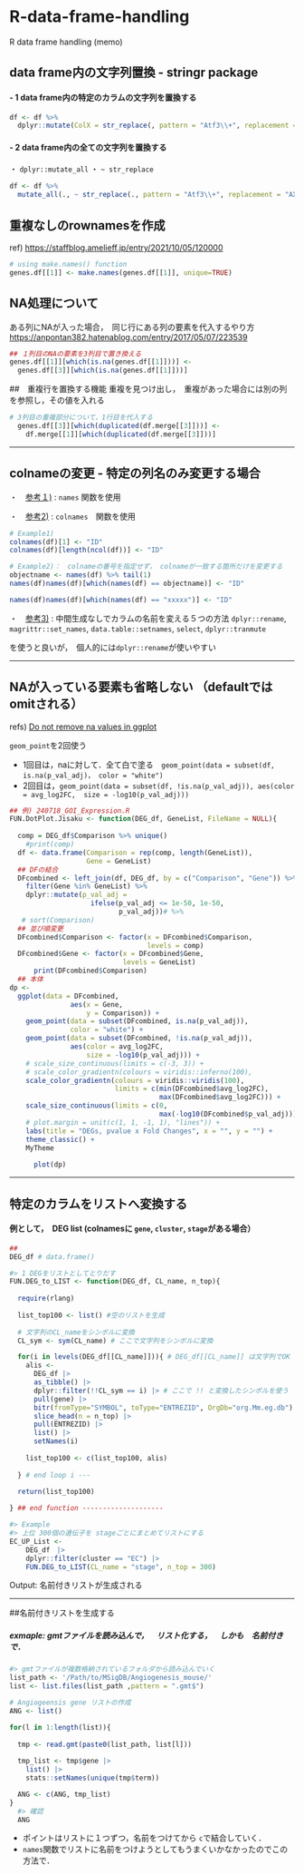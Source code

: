 # R-data-frame-handling
R data frame handling (memo)

##  <span style="color: `#007AFF`"> data frame内の文字列置換 -  stringr package</span>

#### - 1 data frame内の特定のカラムの文字列を置換する

```r
df <- df %>% 
  dplyr::mutate(ColX = str_replace(, pattern = "Atf3\\+", replacement = "AX"))

```

#### - 2 data frame内の全ての文字列を置換する
・ `dplyr::mutate_all`
・ `~ str_replace`
```r
df <- df %>% 
  mutate_all(., ~ str_replace(., pattern = "Atf3\\+", replacement = "AX"))
 ``` 


##  <span style="color: `#007AFF`">重複なしのrownamesを作成</span>
ref) https://staffblog.amelieff.jp/entry/2021/10/05/120000

```r
# using make.names() function
genes.df[[1]] <- make.names(genes.df[[1]], unique=TRUE)
```

## NA処理について
ある列にNAが入った場合，　同じ行にある列の要素を代入するやり方 https://anpontan382.hatenablog.com/entry/2017/05/07/223539
```r
## １列目のNAの要素を3列目で置き換える
genes.df[[1]][which(is.na(genes.df[[1]]))] <-
  genes.df[[3]][which(is.na(genes.df[[1]]))]
```

##　重複行を置換する機能
重複を見つけ出し，　重複があった場合には別の列を参照し，その値を入れる
```r
# 3列目の重複部分について，1行目を代入する
  genes.df[[3]][which(duplicated(df.merge[[3]]))] <- 
    df.merge[[1]][which(duplicated(df.merge[[3]]))]
```

-------------------------------------

## colnameの変更 - 特定の列名のみ変更する場合

・　[参考１)](https://tips-r.blogspot.com/2018/02/r.html) : `names` 関数を使用

・　[参考2)](https://indenkun.hatenablog.com/entry/2020/06/20/202500) : `colnames`　関数を使用

```r
# Example1)
colnames(df)[1] <- "ID"
colnames(df)[length(ncol(df))] <- "ID"

# Example2)：　colnameの番号を指定せず， colnameが一致する箇所だけを変更する
objectname <- names(df) %>% tail(1)
names(df)names(df)[which(names(df) == objectname)] <- "ID"

names(df)names(df)[which(names(df) == "xxxxx")] <- "ID"

```

・　[参考3)](https://keachmurakami.github.io/2016/04/01/colnames.html) : 中間生成なしでカラムの名前を変える５つの方法
`dplyr::rename`, `magrittr::set_names`, `data.table::setnames`, `select`, `dplyr::tranmute`

を使うと良いが，　個人的には`dplyr::rename`が使いやすい


-------------------------------------
## NAが入っている要素も省略しない （defaultではomitされる）
refs) [Do not remove na values in ggplot](https://stackoverflow.com/questions/33501519/do-not-remove-na-values-in-ggplot)

`geom_point`を2回使う 
- 1回目は，naに対して．全て白で塗る　`geom_point(data = subset(df, is.na(p_val_adj)，
color = "white")`
- 2回目は，`geom_point(data = subset(df, !is.na(p_val_adj)),
 aes(color = avg_log2FC, 
size = -log10(p_val_adj)))`

                   
```r
## 例) 240718_GOI_Expression.R 
FUN.DotPlot.Jisaku <- function(DEG_df, GeneList, FileName = NULL){
  
  comp = DEG_df$Comparison %>% unique()
    #print(comp)
  df <- data.frame(Comparison = rep(comp, length(GeneList)),
                   Gene = GeneList)
  ## DFの結合
  DFcombined <- left_join(df, DEG_df, by = c("Comparison", "Gene")) %>% 
    filter(Gene %in% GeneList) %>% 
    dplyr::mutate(p_val_adj = 
                    ifelse(p_val_adj <= 1e-50, 1e-50,
                           p_val_adj))# %>% 
   # sort(Comparison)
  ## 並び順変更
  DFcombined$Comparison <- factor(x = DFcombined$Comparison,
                                  levels = comp)
  DFcombined$Gene <- factor(x = DFcombined$Gene,
                            levels = GeneList)  
      print(DFcombined$Comparison)
  ## 本体
dp <- 
  ggplot(data = DFcombined,
               aes(x = Gene,
                   y = Comparison)) + 
    geom_point(data = subset(DFcombined, is.na(p_val_adj)),
               color = "white") + 
    geom_point(data = subset(DFcombined, !is.na(p_val_adj)),
               aes(color = avg_log2FC,
                   size = -log10(p_val_adj))) +
    # scale_size_continuous(limits = c(-3, 3)) +
    # scale_color_gradientn(colours = viridis::inferno(100),
    scale_color_gradientn(colours = viridis::viridis(100),
                          limits = c(min(DFcombined$avg_log2FC), 
                                     max(DFcombined$avg_log2FC))) + 
    scale_size_continuous(limits = c(0, 
                                     max(-log10(DFcombined$p_val_adj)))) +
    # plot.margin = unit(c(1, 1, -1, 1), "lines")) + 
    labs(title = "DEGs, pvalue x Fold Changes", x = "", y = "") + 
    theme_classic() +
    MyTheme
  
      plot(dp)


```

-------------------------------------

##  <span style="color: `#007AFF`"> 特定のカラムをリストへ変換する</span>
#### 例として，　DEG list (colnamesに `gene`, `cluster`, `stage`がある場合）
```r
##
DEG_df # data.frame()

#> 1 DEGをリストとしてとりだす
FUN.DEG_to_LIST <- function(DEG_df, CL_name, n_top){
  
  require(rlang)
  
  list_top100 <- list() #空のリストを生成
  
  # 文字列のCL_nameをシンボルに変換
  CL_sym <- sym(CL_name) # ここで文字列をシンボルに変換

  for(i in levels(DEG_df[[CL_name]])){ # DEG_df[[CL_name]] は文字列でOK
    alis <-
      DEG_df |>
      as_tibble() |>
      dplyr::filter(!!CL_sym == i) |> # ここで !! と変換したシンボルを使う
      pull(gene) |>
      bitr(fromType="SYMBOL", toType="ENTREZID", OrgDb="org.Mm.eg.db") |>
      slice_head(n = n_top) |>
      pull(ENTREZID) |>
      list() |>
      setNames(i)
      
    list_top100 <- c(list_top100, alis)
    
  } # end loop i ---
  
  return(list_top100)

} ## end function --------------------

#> Example
#> 上位 300個の遺伝子を stageごとにまとめてリストにする
EC_UP_List <-
    DEG_df　|>
    dplyr::filter(cluster == "EC") |>
    FUN.DEG_to_LIST(CL_name = "stage", n_top = 300)

```
Output: 名前付きリストが生成される

-------------------

##名前付きリストを生成する
##### exmaple: gmtファイルを読み込んで，　リスト化する，　しかも　名前付きで．
```r
#> gmtファイルが複数格納されているフォルダから読み込んでいく
list_path <- '/Path/to/MSigDB/Angiogenesis_mouse/'
list <- list.files(list_path ,pattern = ".gmt$")

# Angiogeensis gene リストの作成
ANG <- list()

for(l in 1:length(list)){
  
  tmp <- read.gmt(paste0(list_path, list[l]))
  
  tmp_list <- tmp$gene |>
    list() |>
    stats::setNames(unique(tmp$term))

  ANG <- c(ANG, tmp_list)
}
  #> 確認
  ANG
```
- ポイントはリストに１つずつ，名前をつけてから `c`で結合していく．
- `names`関数でリストに名前をつけようとしてもうまくいかなかったのでこの方法で．
